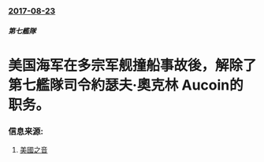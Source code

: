 ### [2017-08-23](/news/2017/08/23/index.md)

##### 第七艦隊
# 美国海军在多宗军舰撞船事故後，解除了第七艦隊司令約瑟夫·奧克林 Aucoin的职务。 




### 信息来源:

1. [美國之音](https://www.voachinese.com/a/us-navy-collision/3997006.html)
